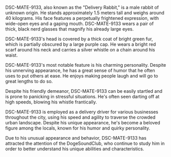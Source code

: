 DSC-MATE-9133, also known as the "Delivery Rabbit," is a male rabbit of unknown origin. He stands approximately 1.5 meters tall and weighs around 40 kilograms. His face features a perpetually frightened expression, with wide-open eyes and a gaping mouth. DSC-MATE-9133 wears a pair of thick, black nerd glasses that magnify his already large eyes.

DSC-MATE-9133's head is covered by a thick coat of bright green fur, which is partially obscured by a large purple cap. He wears a bright red scarf around his neck and carries a silver whistle on a chain around his waist.

DSC-MATE-9133's most notable feature is his charming personality. Despite his unnerving appearance, he has a great sense of humor that he often uses to put others at ease. He enjoys making people laugh and will go to great lengths to do so.

Despite his friendly demeanor, DSC-MATE-9133 can be easily startled and is prone to panicking in stressful situations. He's often seen darting off at high speeds, blowing his whistle frantically.

DSC-MATE-9133 is employed as a delivery driver for various businesses throughout the city, using his speed and agility to traverse the crowded urban landscape. Despite his unique appearance, he's become a beloved figure among the locals, known for his humor and quirky personality.

Due to his unusual appearance and behavior, DSC-MATE-9133 has attracted the attention of the DogeSoundClub, who continue to study him in order to better understand his unique abilities and characteristics.